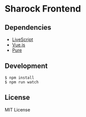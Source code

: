 # Sharock Frontend

## Dependencies

- [LiveScript](http://livescript.net/)
- [Vue.js](http://jp.vuejs.org/)
- [Pure](http://purecss.io/)

## Development

```
$ npm install
$ npm run watch
```

## License
MIT License
